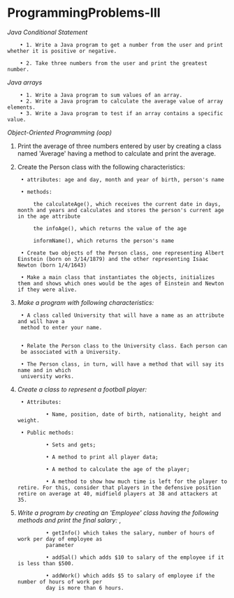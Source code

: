 # ProgrammingProblems-III

*Java Conditional Statement*

        • 1. Write a Java program to get a number from the user and print whether it is positive or negative.
        
        • 2. Take three numbers from the user and print the greatest number.

*Java arrays*
                
        • 1. Write a Java program to sum values of an array.
        • 2. Write a Java program to calculate the average value of array elements. 
        • 3. Write a Java program to test if an array contains a specific value. 

*Object-Oriented Programming (oop)*
1. Print the average of three numbers entered by user by creating a class named 'Average'
having a method to calculate and print the average.
2. Create the Person class with the following characteristics:

        • attributes: age and day, month and year of birth, person's name

        • methods:
        
            the calculateAge(), which receives the current date in days, month and years and calculates and stores the person's current age in the age attribute

            the infoAge(), which returns the value of the age

            informName(), which returns the person's name

        • Create two objects of the Person class, one representing Albert Einstein (born on 3/14/1879) and the other representing Isaac Newton (born 1/4/1643)
        
        • Make a main class that instantiates the objects, initializes them and shows which ones would be the ages of Einstein and Newton if they were alive.

3. *Make a program with following characteristics:*

        • A class called University that will have a name as an attribute and will have a
        method to enter your name.

    
        • Relate the Person class to the University class. Each person can
        be associated with a University.

        • The Person class, in turn, will have a method that will say its name and in which
        university works.

4. *Create a class to represent a football player:* 
        
        • Attributes:
        
                • Name, position, date of birth, nationality, height and weight.

        • Public methods:

                • Sets and gets;

                • A method to print all player data;

                • A method to calculate the age of the player;

                • A method to show how much time is left for the player to retire. For this, consider that players in the defensive position retire on average at 40, midfield players at 38 and attackers at 35.

5. *Write a program by creating an 'Employee' class having the following methods and print the final salary:* ,

                • getInfo() which takes the salary, number of hours of work per day of employee as
                parameter

                • addSal() which adds $10 to salary of the employee if it is less than $500.
                
                • addWork() which adds $5 to salary of employee if the number of hours of work per
                day is more than 6 hours.

